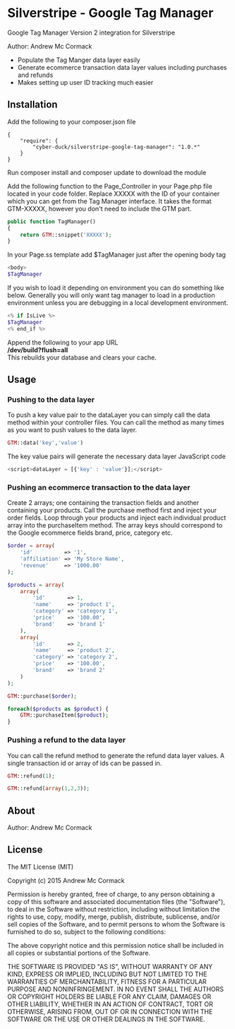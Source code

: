 # Silverstripe - Google Tag Manager
Google Tag Manager Version 2 integration for Silverstripe

Author: Andrew Mc Cormack

- Populate the Tag Manger data layer easily
- Generate ecommerce transaction data layer values including purchases and refunds
- Makes setting up user ID tracking much easier

## Installation
Add the following to your composer.json file

    {  
        "require": {  
            "cyber-duck/silverstripe-google-tag-manager": "1.0.*"  
        }
    }

Run composer install and composer update to download the module  

Add the following function to the Page_Controller in your Page.php file located in your code folder. Replace XXXXX with the ID of your container which you can get from the Tag Manager interface. It takes the format GTM-XXXXX, however you don't need to include the GTM part.

```php  
public function TagManager()
{
	return GTM::snippet('XXXXX');
}
```

In your Page.ss template add $TagManager just after the opening body tag

```php  
<body>
$TagManager
```

If you wish to load it depending on environment you can do something like below. Generally you will only want tag manager to load in a production environment unless you are debugging in a local development environment.

```php  
<% if IsLive %>
$TagManager
<% end_if %>
```

Append the following to your app URL  
**/dev/build?flush=all**  
This rebuilds your database and clears your cache.

## Usage

### Pushing to the data layer

To push a key value pair to the dataLayer you can simply call the data method within your controller files. You can call the method as many times as you want to push values to the data layer.

```php  
GTM::data('key','value')
```
The key value pairs will generate the necessary data layer JavaScript code

```javascript  
<script>dataLayer = [{'key' : 'value'}];</script>
```

### Pushing an ecommerce transaction to the data layer

Create 2 arrays; one containing the transaction fields and another containing your products. Call the purchase method first and inject your order fields. Loop through your products and inject each individual product array into the purchaseItem method. The array keys should correspond to the Google ecommerce fields brand, price, category etc.

```php  
$order = array(
    'id'          => '1',
    'affiliation' => 'My Store Name',
    'revenue'     => '1000.00'
);

$products = array(
    array(
        'id'       => 1,
        'name'     => 'product 1',
        'category' => 'category 1',
        'price'    => '100.00',
        'brand'    => 'brand 1'
    ),
    array(
        'id'       => 2,
        'name'     => 'product 2',
        'category' => 'category 2',
        'price'    => '100.00',
        'brand'    => 'brand 2'
    )
);

GTM::purchase($order);

foreach($products as $product) {
    GTM::purchaseItem($product);
}
```

### Pushing a refund to the data layer

You can call the refund method to generate the refund data layer values. A single transaction id or array of ids can be passed in.

```php  
GTM::refund(1);

GTM::refund(array(1,2,3));
```

## About

Author: Andrew Mc Cormack

## License

The MIT License (MIT)

Copyright (c) 2015 Andrew Mc Cormack

Permission is hereby granted, free of charge, to any person obtaining a copy
of this software and associated documentation files (the "Software"), to deal
in the Software without restriction, including without limitation the rights
to use, copy, modify, merge, publish, distribute, sublicense, and/or sell
copies of the Software, and to permit persons to whom the Software is
furnished to do so, subject to the following conditions:

The above copyright notice and this permission notice shall be included in all
copies or substantial portions of the Software.

THE SOFTWARE IS PROVIDED "AS IS", WITHOUT WARRANTY OF ANY KIND, EXPRESS OR
IMPLIED, INCLUDING BUT NOT LIMITED TO THE WARRANTIES OF MERCHANTABILITY,
FITNESS FOR A PARTICULAR PURPOSE AND NONINFRINGEMENT. IN NO EVENT SHALL THE
AUTHORS OR COPYRIGHT HOLDERS BE LIABLE FOR ANY CLAIM, DAMAGES OR OTHER
LIABILITY, WHETHER IN AN ACTION OF CONTRACT, TORT OR OTHERWISE, ARISING FROM,
OUT OF OR IN CONNECTION WITH THE SOFTWARE OR THE USE OR OTHER DEALINGS IN THE
SOFTWARE.